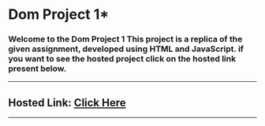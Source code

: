 # Dom Project 1*

### Welcome to the Dom Project 1 This project is a replica of the given assignment, developed using HTML and JavaScript. if you want to see the hosted project click on the hosted link present below.
---

## Hosted Link: [Click Here]([https://ayushagrawal2806.github.io/Dom-project-1/])
---
